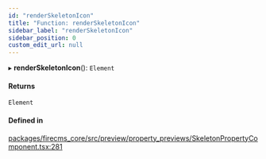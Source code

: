 ```yaml
---
id: "renderSkeletonIcon"
title: "Function: renderSkeletonIcon"
sidebar_label: "renderSkeletonIcon"
sidebar_position: 0
custom_edit_url: null
---
```


▸ **renderSkeletonIcon**(): `Element`

#### Returns

`Element`

#### Defined in

[packages/firecms_core/src/preview/property_previews/SkeletonPropertyComponent.tsx:281](https://github.com/FireCMSco/firecms/blob/d45f3739/packages/firecms_core/src/preview/property_previews/SkeletonPropertyComponent.tsx#L281)
